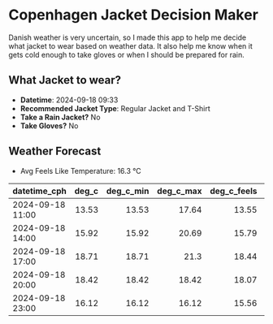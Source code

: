 
# Copenhagen Jacket Decision Maker

Danish weather is very uncertain, so I made this app to help me decide what jacket to wear based on weather data. 
It also help me know when it gets cold enough to take gloves or when I should be prepared for rain.

## What Jacket to wear?

- **Datetime**: 2024-09-18 09:33
- **Recommended Jacket Type**: Regular Jacket and T-Shirt
- **Take a Rain Jacket?** No
- **Take Gloves?** No

## Weather Forecast
- Avg Feels Like Temperature: 16.3 °C

| datetime_cph     |   deg_c |   deg_c_min |   deg_c_max |   deg_c_feels | weather   | wind   | rain   |
|:-----------------|--------:|------------:|------------:|--------------:|:----------|:-------|:-------|
| 2024-09-18 11:00 |   13.53 |       13.53 |       17.64 |         13.55 | Clouds    | Low    | None   |
| 2024-09-18 14:00 |   15.92 |       15.92 |       20.69 |         15.79 | Clouds    | Low    | None   |
| 2024-09-18 17:00 |   18.71 |       18.71 |       21.3  |         18.44 | Clouds    | Low    | None   |
| 2024-09-18 20:00 |   18.42 |       18.42 |       18.42 |         18.07 | Clouds    | Low    | None   |
| 2024-09-18 23:00 |   16.12 |       16.12 |       16.12 |         15.56 | Clouds    | Low    | None   |
        